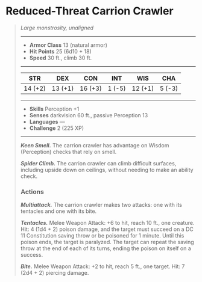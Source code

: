 # Reduced-Threat Carrion Crawler
>*Large monstrosity, unaligned*
>___
>- **Armor Class** 13 (natural armor)
>- **Hit Points** 25 (6d10 + 18)
>- **Speed** 30 ft., climb 30 ft.
>___
>|STR|DEX|CON|INT|WIS|CHA|
>|:---:|:---:|:---:|:---:|:---:|:---:|
>|14 (+2)|13 (+1)|16 (+3)|1 (-5)|12 (+1)|5 (-3)|
>___
>- **Skills** Perception +1
>- **Senses** darkvision 60 ft., passive Perception 13
>- **Languages** —
>- **Challenge** 2 (225 XP)
>___
>***Keen Smell.*** The carrion crawler has advantage on Wisdom (Perception) checks that rely on smell.  
>
>***Spider Climb.*** The carrion crawler can climb difficult surfaces, including upside down on ceilings, without needing to make an ability check.  
>
>### Actions
>***Multiattack.*** The carrion crawler makes two attacks: one with its tentacles and one with its bite.  
>
>***Tentacles.*** Melee Weapon Attack: +6 to hit, reach 10 ft., one creature. Hit: 4 (1d4 + 2) poison damage, and the target must succeed on a DC 11 Constitution saving throw or be poisoned for 1 minute. Until this poison ends, the target is paralyzed. The target can repeat the saving throw at the end of each of its turns, ending the poison on itself on a success.  
>
>***Bite.*** Melee Weapon Attack: +2 to hit, reach 5 ft., one target. Hit: 7 (2d4 + 2) piercing damage.